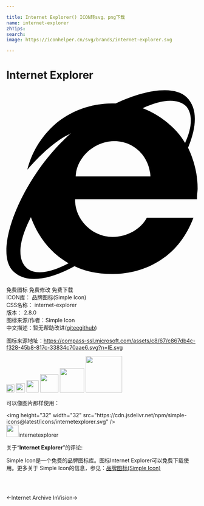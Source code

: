 ```yaml
---

title: Internet Explorer() ICON转svg、png下载
name: internet-explorer
zhTips: 
search: 
image: https://iconhelper.cn/svg/brands/internet-explorer.svg

---
```


# Internet Explorer  <small style="font-size: 60%;font-weight: 100"></small>

<div id="svg" class="svg-wrap">
<svg xmlns="http://www.w3.org/2000/svg" role="img" viewBox="0 0 24 24"><title>Internet Explorer icon</title><path d="M22.8 7.381c1.125-2.7 1.2-4.95-.15-6.3-1.5-1.499-5.1-1.05-8.924.75h-.45c-2.7 0-5.324.976-7.274 2.7-1.65 1.5-2.85 3.45-3.375 5.625.375-.45 2.475-2.925 4.875-4.275.075 0 .675-.375.675-.375-.075 0-1.2 1.125-1.425 1.35-5.25 5.4-8.324 13.574-5.924 15.973 1.574 1.575 4.424 1.2 7.724-.6 1.425.675 3 .975 4.724.975 2.25 0 4.35-.6 6.15-1.8 1.874-1.2 3.224-3.074 4.05-5.249h-5.85c-.75 1.425-2.475 2.4-4.275 2.4-2.55 0-4.65-2.1-4.724-4.5V13.83h15.298v-.225c0-.375.075-.825.075-1.124 0-1.8-.45-3.525-1.2-5.1zM2.477 22.38c-1.2-1.2-.824-3.524.6-6.299.675 1.875 1.8 3.525 3.225 4.725.45.375.975.75 1.5 1.05-2.4 1.274-4.35 1.5-5.325.524zm15.374-11.398H8.702v-.075c.15-2.325 2.324-4.35 4.874-4.35 2.4 0 4.35 1.875 4.5 4.35v.075zm4.574-4.2c-.45-.75-1.05-1.5-1.725-2.1a11.213 11.213 0 0 0-3.6-2.25c2.4-1.124 4.425-1.274 5.475-.224.825.975.75 2.624-.15 4.574 0 .075 0 .075 0 0 0 .075 0 .075 0 0z"/></svg>
</div>
<detail full-name='internet-explorer'></detail>

<div class="detail-page">
<p>
<span><span class="badge-success badge">免费图标</span> <span class="badge-success badge">免费修改</span>  <span class="badge-success badge">免费下载</span> </span>
<br/>
<span>
ICON库：
<span class="badge-secondary badge">品牌图标(Simple Icon)</span> 
</span>
<br/>
<span>
CSS名称：
<span class="badge-secondary badge">internet-explorer</span> 
</span>

<br/>
<span>
版本：
<span class="badge-secondary badge">2.8.0</span> 
</span>
<br/>
<span>图标来源/作者：<span class="badge-light badge">Simple Icon</span></span> 
<br/>
<span class="zh-detail">中文描述：暂无<span class="help-link"><span>帮助改进</span>(<a href="https://gitee.com/liuwave/icon-helper/edit/master/json/brands/internet-explorer.json" target="_blank" rel="noopener noreferrer">gitee</a><a href="https://github.com/liuwave/icon-helper/edit/master/json/brands/internet-explorer.json" target="_blank" rel="noopener noreferrer">github</a></span>)</span><br/>
</p>
</div><div class="description description alert alert-light"><p>图标来源地址：<a href="https://compass-ssl.microsoft.com/assets/c8/67/c867db4c-f328-45b8-817c-33834c70aae6.svg?n=IE.svg" target="_blank" rel="noopener noreferrer">https://compass-ssl.microsoft.com/assets/c8/67/c867db4c-f328-45b8-817c-33834c70aae6.svg?n=IE.svg</a></p></div>
<div class="alert alert-dark">
<img height="21" width="21" src="https://cdn.jsdelivr.net/npm/simple-icons@latest/icons/internetexplorer.svg" />
<img height="24" width="24" src="https://cdn.jsdelivr.net/npm/simple-icons@latest/icons/internetexplorer.svg" />
<img height="32" width="32" src="https://cdn.jsdelivr.net/npm/simple-icons@latest/icons/internetexplorer.svg" />
<img height="48" width="48" src="https://cdn.jsdelivr.net/npm/simple-icons@latest/icons/internetexplorer.svg" />
<img height="64" width="64" src="https://cdn.jsdelivr.net/npm/simple-icons@latest/icons/internetexplorer.svg" />
<img height="96" width="96" src="https://cdn.jsdelivr.net/npm/simple-icons@latest/icons/internetexplorer.svg" />

</div>
<div>
  <p>可以像图片那样使用：    
  </p>
  <div class="alert alert-primary" style="font-size: 14px">
    &lt;img height="32" width="32" src="https://cdn.jsdelivr.net/npm/simple-icons@latest/icons/internetexplorer.svg" /&gt;
    <copy-btn content='<img height="32" width="32" src="https://cdn.jsdelivr.net/npm/simple-icons@latest/icons/internetexplorer.svg" />'></copy-btn>
  </div>
  <div class="alert alert-secondary">
    <img height="32" width="32" src="https://cdn.jsdelivr.net/npm/simple-icons@latest/icons/internetexplorer.svg" />internetexplorer
    <copy-btn content="internetexplorer" btn-title="复制图标名称"></copy-btn>
  </div>
</div>
<div class="icon-detail__container">
<p>关于“<b>Internet Explorer</b>”的评论:</p>
</div>
<Vssue title="关于“Internet Explorer”的评论" />
<div><p>Simple Icon是一个免费的品牌图标库。图标Internet Explorer可以免费下载使用。更多关于  Simple Icon的信息，参见：<a target="_blank" href="https://iconhelper.cn/brands.html">品牌图标(Simple Icon)</a>
</p></div>


<div style="padding:2rem 0 " class="page-nav"><p class="inner"><span class="prev">←<router-link to="/icon/internet-archive.html">Internet Archive</router-link></span> <span class="next"><router-link to="/icon/invision.html">InVision</router-link>→</span></p></div>
